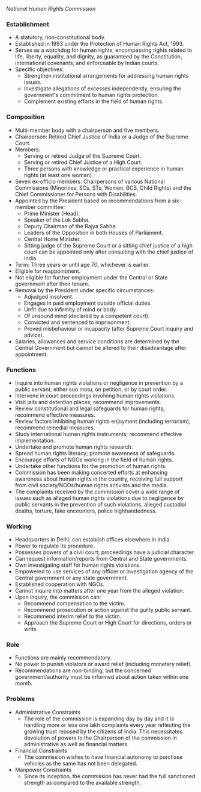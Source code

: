 *National Human Rights Commission*

### Establishment
*   A statutory, non-constitutional body.
*   Established in 1993 under the Protection of Human Rights Act, 1993.
*   Serves as a watchdog for human rights, encompassing rights related to life, liberty, equality, and dignity, as guaranteed by the Constitution, international covenants, and enforceable by Indian courts.
*   Specific objectives:
    *   Strengthen institutional arrangements for addressing human rights issues.
    *   Investigate allegations of excesses independently, ensuring the government's commitment to human rights protection.
    *   Complement existing efforts in the field of human rights.

### Composition
*   Multi-member body with a chairperson and five members.
*   Chairperson: Retired Chief Justice of India or a Judge of the Supreme Court.
*   Members:
    *   Serving or retired Judge of the Supreme Court.
    *   Serving or retired Chief Justice of a High Court.
    *   Three persons with knowledge or practical experience in human rights (at least one woman).
*   Seven ex-officio members: Chairpersons of various National Commissions (Minorities, SCs, STs, Women, BCS, Child Rights) and the Chief Commissioner for Persons with Disabilities.
*   Appointed by the President based on recommendations from a six-member committee:
    *   Prime Minister (Head).
    *   Speaker of the Lok Sabha.
    *   Deputy Chairman of the Rajya Sabha.
    *   Leaders of the Opposition in both Houses of Parliament.
    *   Central Home Minister.
    *   Sitting judge of the Supreme Court or a sitting chief justice of a high court can be appointed only after consulting with the chief justice of India.
*   Term: Three years or until age 70, whichever is earlier.
*   Eligible for reappointment.
*   Not eligible for further employment under the Central or State government after their tenure.
*   Removal by the President under specific circumstances:
    *   Adjudged insolvent.
    *   Engages in paid employment outside official duties.
    *   Unfit due to infirmity of mind or body.
    *   Of unsound mind (declared by a competent court).
    *   Convicted and sentenced to imprisonment.
    *   Proved misbehaviour or incapacity (after Supreme Court inquiry and advice).
*   Salaries, allowances and service conditions are determined by the Central Government but cannot be altered to their disadvantage after appointment.

### Functions
*   Inquire into human rights violations or negligence in prevention by a public servant, either suo motu, on petition, or by court order.
*   Intervene in court proceedings involving human rights violations.
*   Visit jails and detention places; recommend improvements.
*   Review constitutional and legal safeguards for human rights; recommend effective measures.
*   Review factors inhibiting human rights enjoyment (including terrorism); recommend remedial measures.
*   Study international human rights instruments; recommend effective implementation.
*   Undertake and promote human rights research.
*   Spread human rights literacy; promote awareness of safeguards.
*   Encourage efforts of NGOs working in the field of human rights.
*   Undertake other functions for the promotion of human rights.
*   Commission has been making concerted efforts at enhancing awareness about human rights in the country, receiving full support from civil society/NGOs/human rights activists and the media.
*   The complaints received by the commission cover a wide range of issues such as alleged human rights violations due to negligence by public servants in the prevention of such violations, alleged custodial deaths, torture, fake encounters, police highhandedness.

### Working
*   Headquarters in Delhi; can establish offices elsewhere in India.
*   Power to regulate its procedure.
*   Possesses powers of a civil court; proceedings have a judicial character.
*   Can request information/reports from Central and State governments.
*   Own investigating staff for human rights violations.
*   Empowered to use services of any officer or investigation agency of the Central government or any state government.
*   Established cooperation with NGOs.
*   Cannot inquire into matters after one year from the alleged violation.
*   Upon inquiry, the commission can:
    *   Recommend compensation to the victim.
    *   Recommend prosecution or action against the guilty public servant.
    *   Recommend interim relief to the victim.
    *   Approach the Supreme Court or High Court for directions, orders or writs.

### Role
*   Functions are mainly recommendatory.
*   No power to punish violators or award relief (including monetary relief).
*   Recommendations are non-binding, but the concerned government/authority must be informed about action taken within one month.

### Problems
*   Administrative Constraints
    *   The role of the commission is expanding day by day and it is handling more or less one lakh complaints every year reflecting the growing trust reposed by the citizens of India. This necessitates devolution of powers to the Chairperson of the commission in administrative as well as financial matters.
*   Financial Constraints
    *   The commission wishes to have financial autonomy to purchase vehicles as the same has not been delegated.
*   Manpower Constraints
    *   Since its inception, the commission has never had the full sanctioned strength as compared to the available strength.
